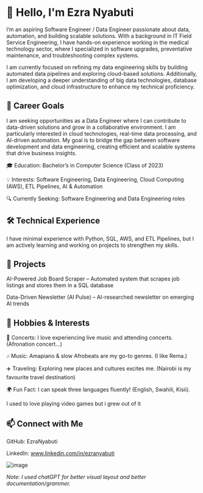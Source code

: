 # 👋 **Hello, I'm Ezra Nyabuti**

I’m an aspiring Software Engineer / Data Engineer passionate about data, automation, and building scalable solutions. With a background in IT Field Service Engineering, I have hands-on experience working in the medical technology sector, where I specialized in software upgrades, preventative maintenance, and troubleshooting complex systems.

I am currently focused on refining my data engineering skills by building automated data pipelines and exploring cloud-based solutions. Additionally, I am developing a deeper understanding of big data technologies, database optimization, and cloud infrastructure to enhance my technical proficiency.

## 🚀 Career Goals
I am seeking opportunities as a Data Engineer where I can contribute to data-driven solutions and grow in a collaborative environment. I am particularly interested in cloud technologies, real-time data processing, and AI-driven automation. My goal is to bridge the gap between software development and data engineering, creating efficient and scalable systems that drive business insights.

🎓 Education: Bachelor’s in Computer Science (Class of 2023)

💡 Interests: Software Engineering, Data Engineering, Cloud Computing (AWS), ETL Pipelines, AI & Automation

🔍 Currently Seeking: Software Engineering and Data Engineering roles

## 🛠️ Technical Experience
I have minimal experience with Python, SQL, AWS, and ETL Pipelines, but I am actively learning and working on projects to strengthen my skills.

## 📂 Projects
AI-Powered Job Board Scraper – Automated system that scrapes job listings and stores them in a SQL database

Data-Driven Newsletter (AI Pulse) – AI-researched newsletter on emerging AI trends

## 🎵 Hobbies & Interests
🎤 Concerts: I love experiencing live music and attending concerts. (Afronation concert...)

🎶 Music: Amapiano & slow Afrobeats are my go-to genres. (I like Rema.)

✈️ Traveling: Exploring new places and cultures excites me. (Nairobi is my favourite travel destination)

🌍 Fun Fact: I can speak three languages fluently! (English, Swahili, Kisii).

I used to love playing video games but i grew out of it

## 📫 Connect with Me
GitHub: EzraNyabuti

LinkedIn: www.linkedin.com/in/ezranyabuti

![image](https://github.com/user-attachments/assets/6971afe5-c6ca-49ed-bea7-a138a287559a)



*Note: I used chatGPT for better visual layout and better documentation/grammer.*
<!---
enyabuti/enyabuti is a ✨ special ✨ repository because its `README.md` (this file) appears on your GitHub profile.
You can click the Preview link to take a look at your changes.
--->

